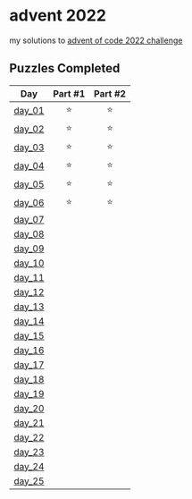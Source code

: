 # advent 2022

my solutions to [advent of code 2022 challenge](https://adventofcode.com/2022)

## Puzzles Completed

|                      Day                       | Part #1 | Part #2 |
| :--------------------------------------------: | :-----: | :-----: |
| [day_01](https://adventofcode.com/2022/day/1)  |   ⭐    |   ⭐    |
| [day_02](https://adventofcode.com/2022/day/2)  |   ⭐    |   ⭐    |
| [day_03](https://adventofcode.com/2022/day/3)  |   ⭐    |   ⭐    |
| [day_04](https://adventofcode.com/2022/day/4)  |   ⭐    |   ⭐    |
| [day_05](https://adventofcode.com/2022/day/5)  |   ⭐    |   ⭐    |
| [day_06](https://adventofcode.com/2022/day/6)  |   ⭐    |   ⭐    |
| [day_07](https://adventofcode.com/2022/day/7)  |         |         |
| [day_08](https://adventofcode.com/2022/day/8)  |         |         |
| [day_09](https://adventofcode.com/2022/day/9)  |         |         |
| [day_10](https://adventofcode.com/2022/day/10) |         |         |
| [day_11](https://adventofcode.com/2022/day/11) |         |         |
| [day_12](https://adventofcode.com/2022/day/12) |         |         |
| [day_13](https://adventofcode.com/2022/day/13) |         |         |
| [day_14](https://adventofcode.com/2022/day/14) |         |         |
| [day_15](https://adventofcode.com/2022/day/15) |         |         |
| [day_16](https://adventofcode.com/2022/day/16) |         |         |
| [day_17](https://adventofcode.com/2022/day/17) |         |         |
| [day_18](https://adventofcode.com/2022/day/18) |         |         |
| [day_19](https://adventofcode.com/2022/day/19) |         |         |
| [day_20](https://adventofcode.com/2022/day/20) |         |         |
| [day_21](https://adventofcode.com/2022/day/21) |         |         |
| [day_22](https://adventofcode.com/2022/day/22) |         |         |
| [day_23](https://adventofcode.com/2022/day/23) |         |         |
| [day_24](https://adventofcode.com/2022/day/24) |         |         |
| [day_25](https://adventofcode.com/2022/day/25) |         |         |
